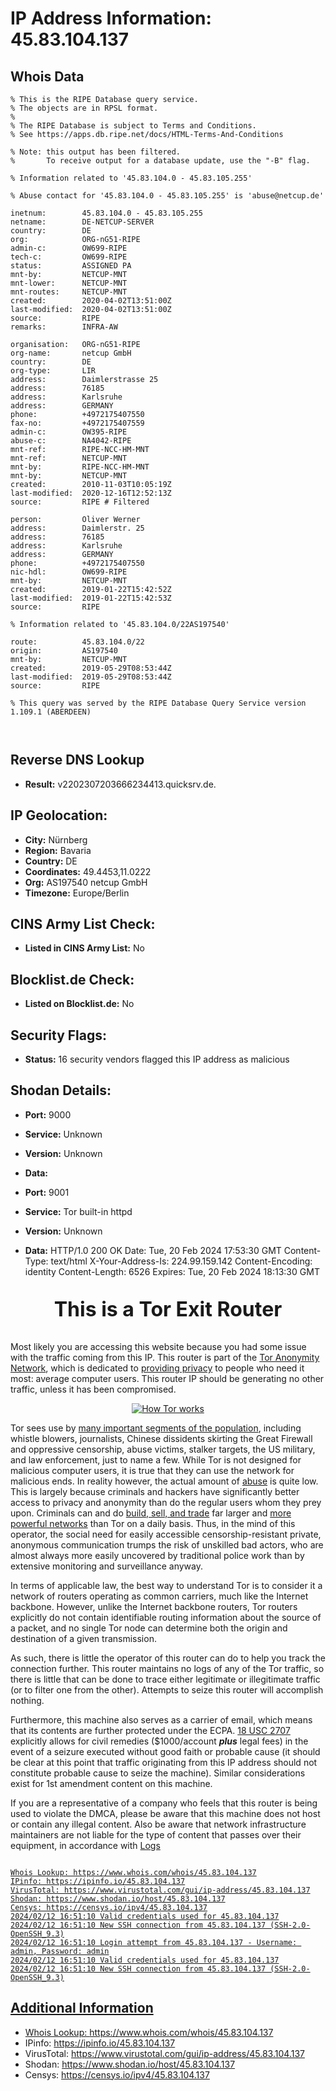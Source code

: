 # IP Address Information: 45.83.104.137

## Whois Data
```
% This is the RIPE Database query service.
% The objects are in RPSL format.
%
% The RIPE Database is subject to Terms and Conditions.
% See https://apps.db.ripe.net/docs/HTML-Terms-And-Conditions

% Note: this output has been filtered.
%       To receive output for a database update, use the "-B" flag.

% Information related to '45.83.104.0 - 45.83.105.255'

% Abuse contact for '45.83.104.0 - 45.83.105.255' is 'abuse@netcup.de'

inetnum:        45.83.104.0 - 45.83.105.255
netname:        DE-NETCUP-SERVER
country:        DE
org:            ORG-nG51-RIPE
admin-c:        OW699-RIPE
tech-c:         OW699-RIPE
status:         ASSIGNED PA
mnt-by:         NETCUP-MNT
mnt-lower:      NETCUP-MNT
mnt-routes:     NETCUP-MNT
created:        2020-04-02T13:51:00Z
last-modified:  2020-04-02T13:51:00Z
source:         RIPE
remarks:        INFRA-AW

organisation:   ORG-nG51-RIPE
org-name:       netcup GmbH
country:        DE
org-type:       LIR
address:        Daimlerstrasse 25
address:        76185
address:        Karlsruhe
address:        GERMANY
phone:          +4972175407550
fax-no:         +4972175407559
admin-c:        OW395-RIPE
abuse-c:        NA4042-RIPE
mnt-ref:        RIPE-NCC-HM-MNT
mnt-ref:        NETCUP-MNT
mnt-by:         RIPE-NCC-HM-MNT
mnt-by:         NETCUP-MNT
created:        2010-11-03T10:05:19Z
last-modified:  2020-12-16T12:52:13Z
source:         RIPE # Filtered

person:         Oliver Werner
address:        Daimlerstr. 25
address:        76185
address:        Karlsruhe
address:        GERMANY
phone:          +4972175407550
nic-hdl:        OW699-RIPE
mnt-by:         NETCUP-MNT
created:        2019-01-22T15:42:52Z
last-modified:  2019-01-22T15:42:53Z
source:         RIPE

% Information related to '45.83.104.0/22AS197540'

route:          45.83.104.0/22
origin:         AS197540
mnt-by:         NETCUP-MNT
created:        2019-05-29T08:53:44Z
last-modified:  2019-05-29T08:53:44Z
source:         RIPE

% This query was served by the RIPE Database Query Service version 1.109.1 (ABERDEEN)



```
## Reverse DNS Lookup
- **Result:** v2202307203666234413.quicksrv.de.

## IP Geolocation:
- **City:** Nürnberg
- **Region:** Bavaria
- **Country:** DE
- **Coordinates:** 49.4453,11.0222
- **Org:** AS197540 netcup GmbH
- **Timezone:** Europe/Berlin

## CINS Army List Check:
- **Listed in CINS Army List:** 
No

## Blocklist.de Check:
- **Listed on Blocklist.de:** 
No

## Security Flags:
- **Status:** 16 security vendors flagged this IP address as malicious

## Shodan Details:
- **Port:** 9000
- **Service:** Unknown
- **Version:** Unknown
- **Data:** 

- **Port:** 9001
- **Service:** Tor built-in httpd
- **Version:** Unknown
- **Data:** HTTP/1.0 200 OK
Date: Tue, 20 Feb 2024 17:53:30 GMT
Content-Type: text/html
X-Your-Address-Is: 224.99.159.142
Content-Encoding: identity
Content-Length: 6526
Expires: Tue, 20 Feb 2024 18:13:30 GMT

<?xml version="1.0"?>
<!DOCTYPE html PUBLIC "-//W3C//DTD XHTML 1.0 Strict//EN"
    "http://www.w3.org/TR/xhtml1/DTD/xhtml1-strict.dtd">
<html xmlns="http://www.w3.org/1999/xhtml">
<head>
<meta http-equiv="Content-Type" content="text/html;charset=utf-8" />
<title>This is a Tor Exit Router</title>

<!--

This notice is intended to be placed on a virtual host for a domain that
your Tor exit node IP reverse resolves to so that people who may be about
to file an abuse complaint would check it first before bothering you or
your ISP. Ex:
http://tor-exit.yourdomain.org or http://tor-readme.yourdomain.org.

This type of setup has proven very effective at reducing abuse complaints
for exit node operators.

There are a few places in this document that you may want to customize.
They are marked with FIXME.

-->

</head>
<body>

<p style="text-align:center; font-size:xx-large; font-weight:bold">This is a
Tor Exit Router</p>

<p>
Most likely you are accessing this website because you had some issue with
the traffic coming from this IP. This router is part of the <a
href="https://www.torproject.org/">Tor Anonymity Network</a>, which is
dedicated to <a href="https://2019.www.torproject.org/about/overview">providing
privacy</a> to people who need it most: average computer users. This
router IP should be generating no other traffic, unless it has been
compromised.</p>


<!-- FIXME: you should probably grab your own copy of how_tor_works_thumb.png
     and serve it locally -->

<p style="text-align:center">
<a href="https://2019.www.torproject.org/about/overview">
<img src="https://2019.www.torproject.org/images/how_tor_works_thumb.png" alt="How Tor works" style="border-style:none"/>
</a></p>

<p>
Tor sees use by <a href="https://2019.www.torproject.org/about/torusers">many
important segments of the population</a>, including whistle blowers,
journalists, Chinese dissidents skirting the Great Firewall and oppressive
censorship, abuse victims, stalker targets, the US military, and law
enforcement, just to name a few.  While Tor is not designed for malicious
computer users, it is true that they can use the network for malicious ends.
In reality however, the actual amount of <a
href="https://2019.www.torproject.org/docs/faq-abuse">abuse</a> is quite low. This
is largely because criminals and hackers have significantly better access to
privacy and anonymity than do the regular users whom they prey upon. Criminals
can and do <a
href="http://voices.washingtonpost.com/securityfix/2008/08/web_fraud_20_tools.html">build,
sell, and trade</a> far larger and <a
href="http://voices.washingtonpost.com/securityfix/2008/08/web_fraud_20_distributing_your.html">more
powerful networks</a> than Tor on a daily basis. Thus, in the mind of this
operator, the social need for easily accessible censorship-resistant private,
anonymous communication trumps the risk of unskilled bad actors, who are
almost always more easily uncovered by traditional police work than by
extensive monitoring and surveillance anyway.</p>

<p>
In terms of applicable law, the best way to understand Tor is to consider it a
network of routers operating as common carriers, much like the Internet
backbone. However, unlike the Internet backbone routers, Tor routers
explicitly do not contain identifiable routing information about the source of
a packet, and no single Tor node can determine both the origin and destination
of a given transmission.</p>

<p>
As such, there is little the operator of this router can do to help you track
the connection further. This router maintains no logs of any of the Tor
traffic, so there is little that can be done to trace either legitimate or
illegitimate traffic (or to filter one from the other).  Attempts to
seize this router will accomplish nothing.</p>

<!-- FIXME: US-Only section. Remove if you are a non-US operator -->

<p>
Furthermore, this machine also serves as a carrier of email, which means that
its contents are further protected under the ECPA. <a
href="http://www.law.cornell.edu/uscode/text/18/2707">18
USC 2707</a> explicitly allows for civil remedies ($1000/account
<i><b>plus</b></i>  legal fees)
in the event of a seizure executed without good faith or probable cause (it
should be clear at this point that traffic originating from this IP address
should not constitute probable cause to seize the
machine). Similar considerations exist for 1st amendment content on this
machine.</p>

<!-- FIXME: May or may not be US-only. Some non-US tor nodes have in
     fact reported DMCA harassment... -->

<p>
If you are a representative of a company who feels that this router is being
used to violate the DMCA, please be aware that this machine does not host or
contain any illegal content. Also be aware that network infrastructure
maintainers are not liable for the type of content that passes over their
equipment, in accordance with <a
href="http://www.law.cornell.edu/u

- **Port:** 9101
- **Service:** Unknown
- **Version:** Unknown
- **Data:** HTTP/1.0 200 OK
Date: Sun, 11 Feb 2024 03:22:30 GMT
Content-Type: text/html
X-Your-Address-Is: 224.44.205.111
Content-Encoding: identity
Content-Length: 6526
Expires: Sun, 11 Feb 2024 03:42:30 GMT



## Logs
```

Whois Lookup: https://www.whois.com/whois/45.83.104.137
IPinfo: https://ipinfo.io/45.83.104.137
VirusTotal: https://www.virustotal.com/gui/ip-address/45.83.104.137
Shodan: https://www.shodan.io/host/45.83.104.137
Censys: https://censys.io/ipv4/45.83.104.137
2024/02/12 16:51:10 Valid credentials used for 45.83.104.137
2024/02/12 16:51:10 New SSH connection from 45.83.104.137 (SSH-2.0-OpenSSH_9.3)
2024/02/12 16:51:10 Login attempt from 45.83.104.137 - Username: admin, Password: admin
2024/02/12 16:51:10 Valid credentials used for 45.83.104.137
2024/02/12 16:51:10 New SSH connection from 45.83.104.137 (SSH-2.0-OpenSSH_9.3)

```
## Additional Information
- Whois Lookup: https://www.whois.com/whois/45.83.104.137
- IPinfo: https://ipinfo.io/45.83.104.137
- VirusTotal: https://www.virustotal.com/gui/ip-address/45.83.104.137
- Shodan: https://www.shodan.io/host/45.83.104.137
- Censys: https://censys.io/ipv4/45.83.104.137

